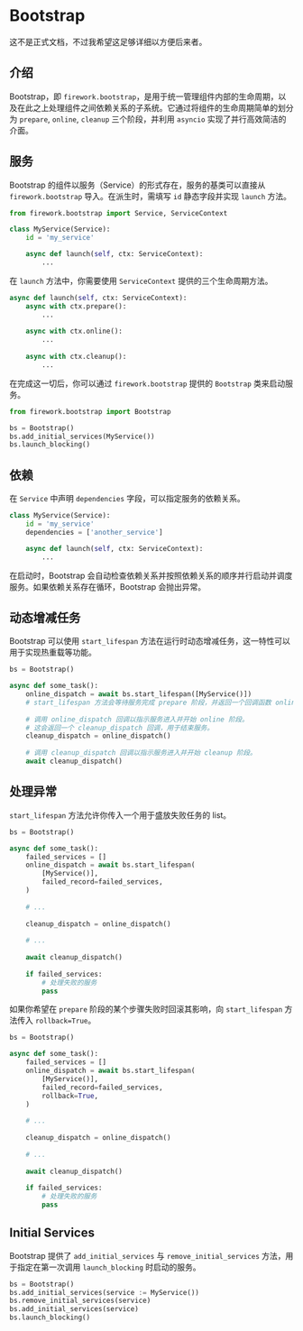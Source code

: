 # Bootstrap

这不是正式文档，不过我希望这足够详细以方便后来者。

## 介绍

Bootstrap，即 `firework.bootstrap`，是用于统一管理组件内部的生命周期，以及在此之上处理组件之间依赖关系的子系统。它通过将组件的生命周期简单的划分为 `prepare`, `online`, `cleanup` 三个阶段，并利用 `asyncio` 实现了并行高效简洁的介面。

## 服务

Bootstrap 的组件以服务（Service）的形式存在，服务的基类可以直接从 `firework.bootstrap` 导入。在派生时，需填写 `id` 静态字段并实现 `launch` 方法。

```py
from firework.bootstrap import Service, ServiceContext

class MyService(Service):
    id = 'my_service'

    async def launch(self, ctx: ServiceContext):
        ...
```

在 `launch` 方法中，你需要使用 `ServiceContext` 提供的三个生命周期方法。

```py
async def launch(self, ctx: ServiceContext):
    async with ctx.prepare():
        ...
        
    async with ctx.online():
        ...
        
    async with ctx.cleanup():
        ...
```

在完成这一切后，你可以通过 `firework.bootstrap` 提供的 `Bootstrap` 类来启动服务。

```py
from firework.bootstrap import Bootstrap

bs = Bootstrap()
bs.add_initial_services(MyService())
bs.launch_blocking()
```

## 依赖

在 `Service` 中声明 `dependencies` 字段，可以指定服务的依赖关系。

```py
class MyService(Service):
    id = 'my_service'
    dependencies = ['another_service']

    async def launch(self, ctx: ServiceContext):
        ...
```

在启动时，Bootstrap 会自动检查依赖关系并按照依赖关系的顺序并行启动并调度服务。如果依赖关系存在循环，Bootstrap 会抛出异常。

## 动态增减任务

Bootstrap 可以使用 `start_lifespan` 方法在运行时动态增减任务，这一特性可以用于实现热重载等功能。

```py
bs = Bootstrap()

async def some_task():
    online_dispatch = await bs.start_lifespan([MyService()])
    # start_lifespan 方法会等待服务完成 prepare 阶段，并返回一个回调函数 online_dispatch.
    
    # 调用 online_dispatch 回调以指示服务进入并开始 online 阶段。
    # 这会返回一个 cleanup_dispatch 回调，用于结束服务。
    cleanup_dispatch = online_dispatch()
   
    # 调用 cleanup_dispatch 回调以指示服务进入并开始 cleanup 阶段。
    await cleanup_dispatch()
```

## 处理异常

`start_lifespan` 方法允许你传入一个用于盛放失败任务的 list。

```py
bs = Bootstrap()

async def some_task():
    failed_services = []
    online_dispatch = await bs.start_lifespan(
        [MyService()],
        failed_record=failed_services,
    )
    
    # ...
    
    cleanup_dispatch = online_dispatch()
    
    # ...
    
    await cleanup_dispatch()
    
    if failed_services:
        # 处理失败的服务
        pass
```

如果你希望在 `prepare` 阶段的某个步骤失败时回滚其影响，向 `start_lifespan` 方法传入 `rollback=True`。

```py
bs = Bootstrap()

async def some_task():
    failed_services = []
    online_dispatch = await bs.start_lifespan(
        [MyService()],
        failed_record=failed_services,
        rollback=True,
    )
    
    # ...
    
    cleanup_dispatch = online_dispatch()
    
    # ...
    
    await cleanup_dispatch()
    
    if failed_services:
        # 处理失败的服务
        pass
```

## Initial Services

Bootstrap 提供了 `add_initial_services` 与 `remove_initial_services` 方法，用于指定在第一次调用 `launch_blocking` 时启动的服务。

```py
bs = Bootstrap()
bs.add_initial_services(service := MyService())
bs.remove_initial_services(service)
bs.add_initial_services(service)
bs.launch_blocking()
```
